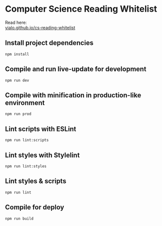 # Computer Science Reading Whitelist

Read here:\
[yialo.github.io/cs-reading-whitelist](https://yialo.github.io/cs-reading-whitelist/)

## Install project dependencies

    npm install

## Compile and run live-update for development

    npm run dev

## Compile with minification in production-like environment

    npm run prod

## Lint scripts with ESLint

    npm run lint:scripts

## Lint styles with Stylelint

    npm run lint:styles

## Lint styles & scripts

    npm run lint

## Compile for deploy

    npm run build
